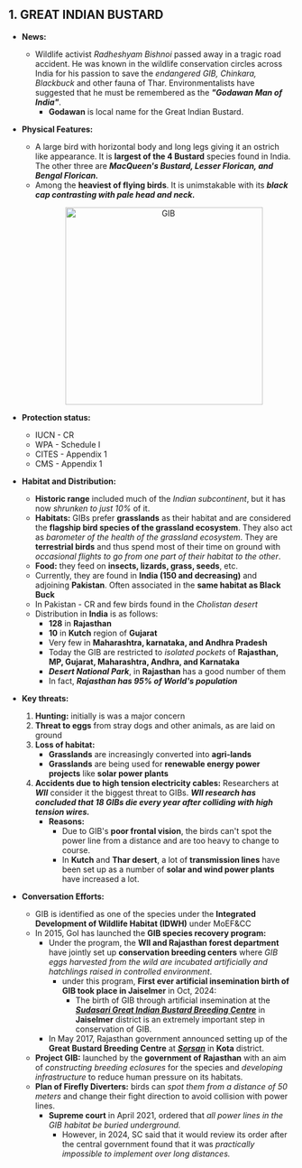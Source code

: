 ## 1. GREAT INDIAN BUSTARD

- **News:**
	- Wildlife activist *Radheshyam Bishnoi* passed away in a tragic road accident. He was known in the wildlife conservation circles across India for his passion to save the *endangered GIB, Chinkara, Blackbuck* and other fauna of Thar. Environmentalists have suggested that he must be remembered as the ***"Godawan Man of India"***.
		- **Godawan** is local name for the Great Indian Bustard.
- **Physical Features:**
	- A large bird with horizontal body and long legs giving it an ostrich like appearance. It is **largest of the 4 Bustard** species found in India. The other three are ***MacQueen's Bustard, Lesser Florican, and Bengal Florican.***
	- Among the **heaviest of flying birds**. It is unimstakable with its ***black cap contrasting with pale head and neck.***
	  <p align="center"><img src="https://cdn.britannica.com/09/157809-050-073D23F3/Indian-bustard-bird-species.jpg" alt="GIB" width="350"/></p>

- **Protection status:**
	- IUCN - CR
	- WPA - Schedule I
	- CITES - Appendix 1
	- CMS - Appendix 1
- **Habitat and Distribution:** 
	- **Historic range** included much of the *Indian subcontinent*, but it has now *shrunken to just 10%* of it.
	- **Habitats:** GIBs prefer **grasslands** as their habitat and are considered the **flagship bird species of the grassland ecosystem**. They also act as *barometer of the health of the grassland ecosystem*. They are **terrestrial birds** and thus spend most of their time on ground with *occasional flights to go from one part of their habitat to the other*.
	- **Food:** they feed on **insects, lizards, grass, seeds**, etc.
	- Currently, they are found in **India (150 and decreasing)** and adjoining **Pakistan**. Often associated in the **same habitat as Black Buck**
	- In Pakistan - CR and few birds found in the *Cholistan desert*
	- Distribution in **India** is as follows:
		- **128** in **Rajasthan**
		- **10** in **Kutch** region of **Gujarat**
		- Very few in **Maharashtra, karnataka, and Andhra Pradesh**
		- Today the GIB are restricted to *isolated pockets* of **Rajasthan, MP, Gujarat, Maharashtra, Andhra, and Karnataka**
		- ***Desert National Park***, in **Rajasthan** has a good number of them
		- In fact, ***Rajasthan has 95% of World's population***
- **Key threats:**
	1. **Hunting:** initially is was a major concern
	2. **Threat to eggs** from stray dogs and other animals, as are laid on ground
	3. **Loss of habitat:**
		- **Grasslands** are increasingly converted into **agri-lands**
		- **Grasslands** are being used for **renewable energy power projects** like **solar power plants**
	4. **Accidents due to high tension electricity cables:** Researchers at ***WII*** consider it the biggest threat to GIBs. ***WII research has concluded that 18 GIBs die every year after colliding with high tension wires.***
		- **Reasons:**
			- Due to GIB's **poor frontal vision**, the birds can't spot the power line from a distance and are too heavy to change to course.
			- In **Kutch** and **Thar desert**, a lot of **transmission lines** have been set up as a number of **solar and wind power plants** have increased a lot.
- **Conversation Efforts:**
	- GIB is identified as one of the species under the **Integrated Development of Wildlife Habitat (IDWH)** under MoEF&CC
	- In 2015, GoI has launched the **GIB species recovery program:**
		- Under the program, the **WII and Rajasthan forest department** have jointly set up **conservation breeding centers** where *GIB eggs harvested from the wild are incubated artificially and hatchlings raised in controlled environment*.
			- under this program, **First ever artificial insemination birth of GIB took place in Jaiselmer** in Oct, 2024:
				- The birth of GIB through artificial insemination at the <b><u><i>Sudasari Great Indian Bustard Breeding Centre</i></u></b> in **Jaiselmer** district is an extremely important step in conservation of GIB.
		- In May 2017, Rajasthan government announced setting up of the **Great Bustard Breeding Centre** at <b><u><i>Sorsan</i></u></b> in **Kota** district.
	- **Project GIB:** launched by the **government of Rajasthan** with an aim of *constructing breeding eclosures* for the species and *developing infrastructure* to reduce human pressure on its habitats.
	- **Plan of Firefly Diverters:** birds can *spot them from a distance of 50 meters* and change their fight direction to avoid collision with power lines.
		- **Supreme court** in April 2021, ordered that *all power lines in the GIB habitat be buried underground.*
			- However, in 2024, SC said that it would review its order after the central government found that it was *practically impossible to implement over long distances.*